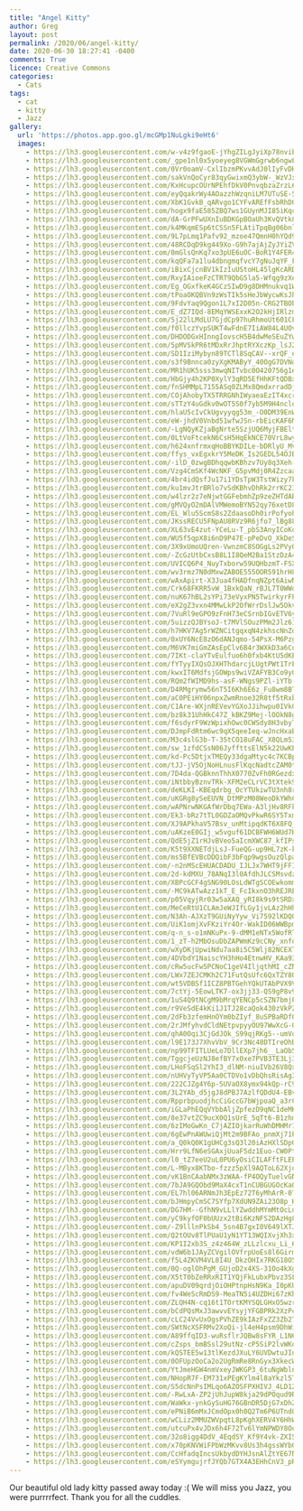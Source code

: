```yaml
---
title: "Angel Kitty"
author: Greg
layout: post
permalink: /2020/06/angel-kitty/
date: 2020-06-30 18:27:41 -0400
comments: True
licence: Creative Commons
categories:
  - Cats
tags:
  - cat
  - kitty
  - Jazz
gallery:
  url: 'https://photos.app.goo.gl/mcGMp1NuLgki9eHt6'
  images:
    - https://lh3.googleusercontent.com/w-v4z9fgaoE-jYhgZILgJyiXp78nvib7Z-fJJUIfk_b45wdXgIsGtJRU2KQ3ReH13EG-dgjOTJ8ubnregUp71VGfKIzW9QAyns8Xe_Y2DXFA0u9DiGm7zFGrmtUgVlAWTFSJVAM636g=w1920-h1080
    - https://lh3.googleusercontent.com/_gpe1nl0x5yoeyeg8VGWmGgrwb6ngwL2svn2UWxyvIxAQERaUUfc9QXmn20Czj3mlAp-xOUx5vvIHNPdDldR0lgla2eZbjiYnLoeNlToRtH5td0orZimYkXRHwqmLt1qP3Ms44gDSlk=w1920-h1080
    - https://lh3.googleusercontent.com/0Vr0oamV-CxlIbzmPKvvAdJ0lIyFvDHBk7YTKtG0pmXD_ySBuA75Pg_GZY8H3zZYh0yaAAAYN_U3rOcUoJ3FHKmtjtgoZZWCd0NU63EGB6MSqnROm04o7EuWT0GJUV3hDy1xshmlNMo=w1920-h1080
    - https://lh3.googleusercontent.com/sakVnQoCyr83qyGwixmQ3ybW-_WzVJx97c473B5fOA1sZzMO7txZrIR-4Xi683O7pWp_pbbzm6q6yugvVKVObCA4RWw0oFeyEtIlLLBUY4DFbeerG1ldQfyyE0lQSVHGYv5xpMXXfWM=w1920-h1080
    - https://lh3.googleusercontent.com/KxHcupcOUrNPEhfDkV0PnvqbzaZrzL6_PR1ZvfY7v_bfQVwIOL2tBCwSsmCLpMSHi6cWgBl7azIQZ8oO889aJAZqJT-EKuoQZrFivV_ialwtcvzxals4zRyHb6_OVkWr7i-V_TtSghM=w1920-h1080
    - https://lh3.googleusercontent.com/eyQqakrWy4AOazzhWzqniLM7UTuSE-5paqYKhLXSONkriNjKtIhud6IgRgPQ-PiQdlMW79MWFQdSI35q7GNfNBTuFN3PM2cIvB3TLBx0UQMxTN6sOq5oLBguY5jbtpXEuMoOqUb3ZJo=w1920-h1080
    - https://lh3.googleusercontent.com/XbK1GvkB_qARvgo1CYFvAREfFsbRhD0ptX-ScfxcB-L2cJlhDy6pYgIDFbW_U5t8JAvcmuy0FZj0LpWygMzerz1D4_wazDjrGwkyV6OUk93wnoETM79B599aLwdXJ2Z90LWa67N7W-A=w1920-h1080
    - https://lh3.googleusercontent.com/hogx9faE585ZBQ7ws1GUynMJI85iKqcC1SXoKmQ7CvyJGSgeDawDgXLXQmegnf2lZAMY9tZ0b4rH9Vto-SgPIgdn0xKmC-bCVNMeKtBr1qSSZPK8Hn6F7WHEWFSGB3FdWxhryRDNvPw=w1920-h1080
    - https://lh3.googleusercontent.com/dA-GrPFwUXnIuBDKGpBOaUh3KvQVtk8PrysLIDmEcvwC0BZ0e2CHHzo8QVYz6B4_4n6DGKr93JiTUlKo2y4SHds2KadugmRRClr5TurzRf1eBUYd1U6EDydvOWCd_evQ2tUCIIpilgY=w1920-h1080
    - https://lh3.googleusercontent.com/k4MKqmESp6tCSSn5FLAtiTpqBg06bnlz-xPul6078-vRfh-oC3OsKoL6gx--S4U95cdcFXOMCvCKzmlEaxyM67Gi9HxEAWO6e4XetMHFijHrGq4RhvdN6RCLnn1Uiyly9vWn2_mgjxw=w1920-h1080
    - https://lh3.googleusercontent.com/9L7pLmq1Pafv92_mzoe47QmnH0hYQd9mSsSi1KgRZ4eOTRLm02mu7CTinEZb7a_JYXmdBwQ9gsdTS3tda_hrISejPM344eDCN9SW_j-PL-7c18yaZp0YhDXJAUz4Es7-e5bJn-z1crA=w1920-h1080
    - https://lh3.googleusercontent.com/48RCDqD9kg449Xo-G9h7ajAjZyJYiZVlpa7vEPZZLw2bvUaOED99Fh4o7Ze9lXop0dWzCj-bWajGSQcNrSsFIQShJ1v7EOKsjXizeektlhFv8F2qQI5oiadVLVX1kLrgexFNKHD-8Cg=w1920-h1080
    - https://lh3.googleusercontent.com/0mGlsQnKq7xo3pUE6uOC-BoR1Y4FER4CNWdb9BRZlh3rGo5WqWgn6Vr5txp-VhjFCPBsygXl23k2hBSnvO1MkFqqIYb1hVoQTU4tA78CM8n48yBgM0GwXHpOCL9H8MwDqBN4e8G_mTk=w1920-h1080
    - https://lh3.googleusercontent.com/kqQFa7a1lu4dbngmqfvcY7gNuJqYF_FcTwH97uU2p6ofKFB75RTdm59rA_Uvt-qGO1g8xY-KT3xj4DP68hG_l58_ZcuvvA6Gdf2-ekz0h4cM-MHTeWUieNtqXsB_QCRlt-YhxiFRlYM=w1920-h1080
    - https://lh3.googleusercontent.com/iBixCjcnBV1kIzIuUStoHL45lgKcARDBokp4owPoDsqcD75rFaeSR2zfSvxoMtjQ1G4cw17ynabGuZFiamULrzL8vulA9HQMC51cKcj-536B2PXu0eAakDzBev7HAUTy8qcUfQr9lSI=w1920-h1080
    - https://lh3.googleusercontent.com/RxyIAioeFzCTRT9QbG5la5-Wfqg9zXeNoCHzbIHYm6g8c2cs5IVgohc6MwyxSQLUNdt5DVCfjpI2ByApeLO5aNN_GbgOqUZwJzqpD9Mthum6Hw_lJrE8azGlV_51vmv6Hk2Sb1KboJg=w1920-h1080
    - https://lh3.googleusercontent.com/Eg_OGxfkeK4GCzSIwD9g8DHMnukvq1WA8hrBvP7D8b8Kb3TVPExVlMk82LN-5n6EPfnPpDYEQVINcJKgHHTqlMRciLGx_VZ3m2V1FPmu_Yk6fc05sDQmo-1kqbbX2-VOIo6TkirhZwE=w1920-h1080
    - https://lh3.googleusercontent.com/tPoaOKQBVn9zWsTIk5sHeJbWycwKsJhI8iJgV4DDIxJ5W5Fk7p2g4DO26r5Uw36IZ9HStTnOH4lwYoVPCOGzXIUyvNq0ZrCduXfVVhp4aXmRl6_c-Qa29yfFqE8Q93tPPQTIjCpAOdo=w1920-h1080
    - https://lh3.googleusercontent.com/9FdvYaq9Qgon1L7xI2D05n-CRG2TBObLJaYoQuUd2Nv-Ir_f1kCNrB3QQwge3H6bI0xgqdJLfh0Md7Knx9jklptCbaWKSJw-oc2eK2sQNYPnM-lNGzvI9x6VjyZ9a9DGmSnyWSDm_cE=w1920-h1080
    - https://lh3.googleusercontent.com/E_dZ7IQd-8EMqYWSExxK2O2kHjIRlzmvbDHa_TT9ftZlqcKVcSvRtCAcraatm93U1qFYXp0nmdOZrFZqFsuT4zn3dpOQ6YBAwZ2eEfn7Fqlyw2rK2OHtGr16SYkTtoIsyXRNrKTtAnU=w1920-h1080
    - https://lh3.googleusercontent.com/5j22lLMdLU7GjdCp97huRhmoUt601CFAjFoZSm_NlMo96i6-gmxMImf82JIsbMJJ9JcSWNoqe7SI7_EaamvDOGeKzW3ALgH4F1jF0a7HGQiSWZ1g2nCohAv1RQfrE0wgMK_0SuT8NvI=w1920-h1080
    - https://lh3.googleusercontent.com/f0llczYvpSUKT4wFdnE7IiAW84L4UOvl3ffBaIgPRwAMSASePngK5ED1stZYAsLm90SDyGfokDxAd1NZFp8ivi0H03qXN5PP9FBNQgJEwcJH_-p8wMxBWXF461Bo8IG0jZjZp8j7M3U=w1920-h1080
    - https://lh3.googleusercontent.com/DHDODGxHInngIovscH5B4dwMeSEuZYwqjEjLQUBPTzxkFpSNjESJq8U21xXAHSNXyItTAPUDOCewgzYbGo3bWGlO2N5ElBnYi-VqKvTeVBwLxdUAYrQdWgwy61laoQqlbLbCJaUEqkY=w1920-h1080
    - https://lh3.googleusercontent.com/5pMVSkPR6tMDxRrJhptRYXczKp_lsJ2U-UTKqk5wQFGc8ZjWRMCWA5JLIini-st1uDdfLRlx6TGel1d1DIUC6XwgO3V71sAPblRTBSWghwdBXF92dgbdEfQYIFV8GKb8GTuxC4AzTA0=w1920-h1080
    - https://lh3.googleusercontent.com/SD1IziMybyn89TCTl8SqCAV--xrQF_eZPQwTXO_sZDfdeCPWZ-ebD9kVHgeei8FGPuP42qN-L5bBtEshKfxLqxvocolbTElZdOid0kE9w1-Wy-xvjBu0yMm-Hktsg4xbn-d9di0H4GA=w1920-h1080
    - https://lh3.googleusercontent.com/s3f9Bnnca0zyXgKMAByY_40OgG7DVNdbqutRwGuJFqe4AaVyX3x8bL_6dk4YqafR4JULLCMK8dhE6wT2gIdSblrVUnxrEai5AymaupVb8a33sKxZZsG1CRfWgVrJvrOCALHs_C9Iupk=w1920-h1080
    - https://lh3.googleusercontent.com/MR1hUK5sss3mwqNITvbc0O420756g1eItKD0rZlAq4Z9Y8ee2dYOQB8IkYrcIm42GB_XDr3oOYlURAh_du_tZlypKkM_Mg_5kOs8t97_0rXn4w7pmVFDk9XCGubnTyLioWuYr_GiYHg=w1920-h1080
    - https://lh3.googleusercontent.com/HbGjy4h2KP0XylY3qRD5EfHhKFtQDBxPYnRc-muZC3yEeXXb-BncBhttq_GRYHb-Ij92OT7iuYSKQnuHMTwQSbu6Et_vpwNdA5niYjVFOJNQwqnVS_-jb_VWZIZ0JOaV3MkFP52O2nM=w1920-h1080
    - https://lh3.googleusercontent.com/fnSHMMpL7155ASq0ZLMx8QmdxrradDjrEPfksLBYA5XsbMTi2PfGWjtxyY7KwKD1smxeZqed3fRpeOGsCi8soThDc-imGk5X56SZqHbp91Iui-s94UQg951Z3VRNrmaMG_EVhu7iwvw=w1920-h1080
    - https://lh3.googleusercontent.com/COjAhobyTX5TRRGNhIWyaeaEzIT4xcre9ac1xeN08jzRqWYmj_G6PWk26qBWuWetf1LgVih3jojzcI_UlZd7aHlSchJ4LpNKduhwIQT51JGuKzXa6oI-c3GTaSkw9WEa2bha8_nqO2Y=w1920-h1080
    - https://lh3.googleusercontent.com/sTTzY4uGdkv0wOT5S0f7yb5M9H4nclqWONw2BM25WYM9ZnmxEx-wy-1zsisY6q_yYXcay3pSZc-LOTcCGx6g6JwJ9Gx5QMUsoajJKy0xOQYECmfHBUBhEj01KzREZmEF12qbyrDYFIM=w1920-h1080
    - https://lh3.googleusercontent.com/hlaU5cIvCkUgvyyqg53m_-O0DM39EnWJz58gSJ229HGi4445q61s3707Pfei4iG-TK4piREGplRTJJ9FiDEojHqHTYAez81sxPv9Gn8PAi3mN_Mn165IuTEWUiQIb4hpmMnuPFE_Rwo=w1920-h1080
    - https://lh3.googleusercontent.com/eW-jhdV0Vnbd51wfwJSn-rbEicKAF6MqGC1vl-iWqLTzKvSMcfSVM9ERZC72M8fFHPfHgoNhPyWjceibsUCRrwwILKZZ2sTEozEzz8HG6zD0BDvd79POa62d2DsqvZyJnBEqgzEOZIs=w1920-h1080
    - https://lh3.googleusercontent.com/-LgNQyKZjaBgNrte5SzjUQ6MyjFBEltGBxRpJgHjo6uIBvVyOp6KShysk2O9f-d3GRMOr_fauUoVmW8yKfP4xXg45Vc0D-cDZVRTmy68wjd2t4s0X-c50bsUm-VYyyY71tJ58NkMqdc=w1920-h1080
    - https://lh3.googleusercontent.com/0LtVoFtcekN6CsH5HqEkNCE70VrL8wyh38pMkJDMGZErflIc9VQlTVVtiPRTO7ZOjDcRtbjaUUY18Hrc8YiJKsuYBJsFyjuJ9HzNd7O6Jsh1wrlwbzYSjvjo6jlv3ER4nXM8y4MwNZE=w1920-h1080
    - https://lh3.googleusercontent.com/h624xnfrmxqHoBBYKDILe-bDRlyU_MvL_zA4X_9pt9JDnp8K8MaDzjvjembF5WwORrZ_yGSFRZE4AURXc_zm6KfqNQUwsuUloTjbkijd5FzhRnchNPJF5e5lcQw9dx8fWkiYnb8RqDw=w1920-h1080
    - https://lh3.googleusercontent.com/ffys_vxEgxkrY5MeDK_Is2GEDL54OJBLTEEDbZQJjgi7seduoTaSTbFfQ9mLGfOG2QCAXJCURVR_iHDiitiLVcoJ-MW-p9MyExD9nfRG1NIEUqM3Zy7tLxLCY-N0Plqttx9QmDcld9I=w1920-h1080
    - https://lh3.googleusercontent.com/-ilD_0zwgBDhqqwbKBhzv7Uy8q3Xeh-CWuTrvwTLhDy7tHndPr25kIXoZtnAqk4McqqKcKwPrIKHLKUWF9IH8QBJv3TPoDEUhoXaIJMVYRfeD3bIwRIZ04tuULKAxyJr16fA82WLIIY=w1920-h1080
    - https://lh3.googleusercontent.com/Vzg4CmSKf4WcNKF_G5pvMdj0R4Zzcaap0TDhai7-Fh0krqBaS9LlyNaBbq0cYUR1SKTDyHT5RBoeVIVrWwMY-e65SnHcUu3DgkauV0rjJ-hgG9Qa0Q-Om1-MqIPic8SoiVm2N8o0G5s=w1920-h1080
    - https://lh3.googleusercontent.com/4br4idQsfJu17i1YDsTpW3TstWizy7kkXqfJaTBYqBivZ7w90J3IRFajxrlpLOlxGt9vgEA0dOF1JUAeuMFuR_TpenJ2Yt8XTcF_1bNeQ2F_Px3HHZxgJSxFE_RVEwKN4CLImMEKg2E=w1920-h1080
    - https://lh3.googleusercontent.com/ku1mvJtrBRlo7vSdKBhvDhRk2rrKC2IdnlFWCvDZJZ_mL3Ib0Q5qcmLjxpFQFym-cjuQEbFR5TO9dHOUlOuNNY1-PUW8B-32a_YXh8vIoMCsh_BHoZD7d6sJ3006xjqrDV65bRq4q_U=w1920-h1080
    - https://lh3.googleusercontent.com/w4lzr2z7eNjwtGGFebmhZp9zeZHTdABZ29ipv44sBRi1G6ZcpRTO-MEyplFjaVWQVzRd_CKFJPjHKTruXHUfr7GSEGXGsTmEUZabMKiF4nr0JIpqtY0Xp7BRPudj6UBkUZWSPCQlKlY=w1920-h1080
    - https://lh3.googleusercontent.com/gMVQyO2mDAlVMWemoBYN52qy76xetD8pE2ei5QjnTkcvE0c_8vipHEA0XiO5jFmFeyOV6eluQwhvSPDR2yZ6WpaC8UWsTx-SGWEnBpD3pUTkRZ_V_5dS5aIkCtnss2Yufuk6KAeFvr8=w1920-h1080
    - https://lh3.googleusercontent.com/EL_Wlu5ScmS8s2ZdaasoDh0irPofyohwV60jzN70Mh7E7qnvjBdZsffdyctXecpWV_KXpw-iUwPwAvuKleSZzr2DybAJV9BN0Cdk93pwM028A4H8a5lL9F8Shrav6xbQHJobXNNgYrM=w1920-h1080
    - https://lh3.googleusercontent.com/JKssRECU5FNpAU8RVz9R6jfo7_lBg88eOn1d5vhTiD9djAH-84jpd0xH0p3jXMPgeC5iEiM47V-VSElE6RnHp0cYALi3XiHojw6wjm3O_FyiJSo9NwaE6ua7A-8jJvrF7FgWlPUw4AU=w1920-h1080
    - https://lh3.googleusercontent.com/XL63vE4zut-YCeLu-T_pbS3AnyICoKokoYa9PUaxQu2p3J-VPItnpurmtWphfhTJG4nanGuycABWDky_tCmazzGdgR-jqPYK0OypHgErqWs4xmBgbBGkbFGgl5ZdpkyeBoiil2JXc5k=w1920-h1080
    - https://lh3.googleusercontent.com/WU5f5qpX8i6nD9P47E-pPeDvO_XkDeSMM2xgkG2NOqu7QgQvczA0i_Mk3EkUsg34GwKsbBIAZrn_psVXFhS_CX18ePjVkTJJ5NZB9pdgjKHi5tHwT9cRs7nylpb07zQQcXEjgUe4Pjk=w1920-h1080
    - https://lh3.googleusercontent.com/3X9xUmoUQren-VwnzmC8SOGgLs2PVy0t-WOdECdyQGg9xDbV-MaxROMGzJiBO2vbVJgCDby6CCMRjog-JZGblaNtJQjPUZysNbRnCuYeBwo6P9FCH7t4Usg2bEnueyzsQnBU_JdIWkA=w1920-h1080
    - https://lh3.googleusercontent.com/-ZcGzUtbCxsB8L1I8QeM2Ba1StzDzA4d4CZ1ZiyMI7bC9cRaZ6LzoT3sWhg95dd1GJ9XbFfLSNlEgGtJiBs4_gpu3hYiJm5kIqdur9yqlAM_Gz0jdMVEHzhqm0H40uuqPloJrQU73s4=w1920-h1080
    - https://lh3.googleusercontent.com/UVICQ6P4_NuyTxborw59UQHbzmT-FSXKZIpb3Sqhvq0eDr3_kszvq_Pj52tvo3fcezBelkjaxW9GV43yHMYIqUa6zQP3Ut76k3ezzxcdEYyc_HZJi8KHRLO45AOlcAWFVapnxJTTNCE=w1920-h1080
    - https://lh3.googleusercontent.com/wv3rmz7N0dMxwZABOE555OOR591hrH8NpEGyxzWpbrDBaOiM4e98TTjtx5VRHHgUk13phBYppA_cT3fx6k5np4qY50rR9kPU7aUJ82vuFMMP1xWF_Ha0uUHBAA1iVtopszCFCH2OMD8=w1920-h1080
    - https://lh3.googleusercontent.com/wAxApirt-X3Jua4fHADfnqNZpt6AiwNdR51kAh8LT-GrH4hzbgXBGo85VsPN2BWd8f13GWwIElSGDZoQHyl-5MfIlSFipxtLrPooUyfrU4k8LrYwhLroNFxLnjCaXS9rSHLwYpiCIMI=w1920-h1080
    - https://lh3.googleusercontent.com/Crk68FKRR5vW_1BxkQaN_rBJL7T0WWqzHU9HY9FJWzw7gFq-x1Q7Ww4tHdqlypecXElyK17zUdyXatDZOc12G25B3UpWaLl9vjO62RbKF7W3fnZEGl1k1T1or29YB5FyNGG8IQptFkg=w1920-h1080
    - https://lh3.googleusercontent.com/nuK67hBL2sYPi73eVyxPN5TwirkyrFPMvv4NPUx40_jwYhGsCV48we1KoLf7ehYZWZwlFPUc37QfWFIRgf7J67ynihZFyMwqjnlhGEJdl91z5qsoVWGqawWjL681e8glogYTVa8AzCs=w1920-h1080
    - https://lh3.googleusercontent.com/eX2gZ3vxn4MMwLkP2OfWrrDslJw5OkvMH_7796sb2d--YG0FjUh20oiyvqFP2wu1D5nCeBlkA3tMtVwGRuBg5zhPqaZsnFA1hF5C8GVdiG_u9tfBCSb-K6xOo8Ia1cQ8m-k6_4Rlaxk=w1920-h1080
    - https://lh3.googleusercontent.com/7VuRl9eGPO9zFnH73eCSrnbIGvETV6y60ZT5p66z1EMJykvcVUKVCWYkcz4FU-26CYYC5g3KpAFSeo6B2Oy2d03ueTlxcJAn036bEHBgtIRtrOU3OX-4LTHAm7SsNr4EsFcroJJyDkU=w1920-h1080
    - https://lh3.googleusercontent.com/5uizzQJBYsoJ-t7MVlSOuzPMm2Jlz611XAGWkC3zGQVcqYxUPxz8TjZWfSiyLzeiDiseDGhH88cOmtdxt2S2lGGW8_EyiaakX0ME85k2vY1xp--r-h00NgYE2HuMNnU-vdmqcPkLx14=w1920-h1080
    - https://lh3.googleusercontent.com/h7HKV7Ag5rWZNCitgqxqN4zkhscNnZdBNkLzGeaHK2OG2F-S6ulMtCyXG1U5-ITdR5V_ZjrhCdsZUxTFyjfygAbZu4HEQgLWhCNtUKJgbT76VuLgc2Rbf7-yMF8vX3fz7eYzP7VAPlU=w1920-h1080
    - https://lh3.googleusercontent.com/0xUY6NcE8zO6dANJqmo-54PsX-M6Pzgh02jiPgfE4nkT7Tta1nFbz8ornC_bds5i1P1BpPmSnGXH7BTqKYzMnbwN3JlnJpf4eaQb_OjRZlzAWcQKx7h05OIf2u38W2z8bXKZILWuNnI=w1920-h1080
    - https://lh3.googleusercontent.com/M6VK7miGmZAsEpClv6B4r3WXkD3a6Cqst8FvtuAcNFpL-_UTltm-oePbbLf1Qms-Dzez-Kc0MqslbgEc_IQqcKZYgBaxAq7ivl9xX0oDh8a9fumTvQsn1poWeAVvzRZkUCyy6goKC6Q=w1920-h1080
    - https://lh3.googleusercontent.com/7IKt-claYTvEulfuo6h0fxb4KtU5dKEGbyry3-NB07SBLlqKb2eQaTM6nlcp20mXOgJBL8FPGxZt7-2OX05Uptx09e0MbsHpvRLFicsHKDa36jwVPn7WJTsgeHQN3gN7ZwW4LquWrU0=w1920-h1080
    - https://lh3.googleusercontent.com/fYTyyIXQsOJXHThdarcjLUgtPWt1TrE6yJkl8X3ZC1zfeNVOHwP8ZHRyPy5Q88pYJQimnLiZ-mzaXfDQKGaPbp-B9VHzVE5TqfDuHZhSfpdjO-diCdiFNl-644pWuydxVPj8i66pmw8=w1920-h1080
    - https://lh3.googleusercontent.com/kwxIT6MdfsjGOWps9wiVZAFYB3Co9yGkRSfoTbMhu-m-pUz97JAlSg5ape_xD-q8-8nuftZBuaTKIDX_-jfPx_vJbJT_0uHMdo7hLabi4Yk8aR102LRiJAEsVa-0xa4l6Plbe3h820E=w1920-h1080
    - https://lh3.googleusercontent.com/RQm2fWIMD9hs-asF-WNgs9PZl-iYTb-0FVJ2W4NOeMlL2NCY9XZYK7ulkqdt8tBj_HwReAfUawesoCv0r4yRe9g0JQD7F1sKIHHWCnw-6FEnthPBUV8P4LDHpoiwi8aqjrWP8iNTK-4=w1920-h1080
    - https://lh3.googleusercontent.com/D4RMgrymw56nT5I6Kh6E6z_Fu8wm8BTcGJYOJ04m3w4kIN4JNzuCv6fXIYnfvHXyQROgOQIoKGwq1A__y1T5zViIBA95uwT_3C0zwHqPm-G1Ka1WmSI48C5WaCqjRkrmViPhf8DCTp0=w1920-h1080
    - https://lh3.googleusercontent.com/aC0PEiHY06npxZwmRnoe32R8tf5tRxbRVjrhzlKX3mbFYuKCkzHq-L3hsCbaGBCyRAwtyutXuN75NnyQb2_TGPcQQiLHIK68Srb8Lvn_07-DiY0somYSMn9fHhGlfUGimajtaPXnz3s=w1920-h1080
    - https://lh3.googleusercontent.com/C1Are-WXjnREVevYGXoJJihwpu0IVk0wknE3PFmrsOZFoq_ySx-S9WDtFRo5MtIJVKx0HErpdrRoQggj52lEMq6PocvtwBoLBrD-0pP-R6Urq2fo61Is7ZXhO7yz3tJjO1Ni8uvzerc=w1920-h1080
    - https://lh3.googleusercontent.com/bz8k31UhHkC47Z_kBKZ9Mej-lOOkN8gRuhiLsgL7vOSkVaHzjFi4UblFzRFIqodCezrFwtEJiTK6Fx6EBuOdMTErhP_Wbo_ISSXNcsWk6BP9JUXIBHBzwB1MAeCNd5YsShhgGFWWpB4=w1920-h1080
    - https://lh3.googleusercontent.com/f6sdyrF9WzWpixhOwc0CWSdy8H3vbyTn0SMvIQwtV2avFQB9ekJeSOT-h2WQqtyIb9s21wBRKbE_Ity2pWnirQmHvaHi7yaiXSFXxKvmlB1es8MFp1RI3dgGg3xcjT3WlZ5Z8OIVEJ4=w1920-h1080
    - https://lh3.googleusercontent.com/DJmpFdRtm6wc9qX5qeeIeq-wJncHxaBAP6hVAxIMViU3Xkq_9ud3VgcmIQJwmN1wqVSSNVVKVpFIEazvB66QDIf2Vfci2yM6CWroPRaQ5Ok3qrPy8Mmc-Xq0oqzrt4s0EE1Mj7thla4=w1920-h1080
    - https://lh3.googleusercontent.com/M3c4slG3b-T-35tCO18uFAC_X8QLm53XOsowgiCu_yaMJ8ayCneJZx-d_DgV53FtKPpEA7v0CPwYwnTtlFvBDhmCjbBS-xssW0o8qw2d0hpEYfASA_eP0WsdC329Cy-nW6Mz23_66Ro=w1920-h1080
    - https://lh3.googleusercontent.com/sw_1zfdCSsN06JyffttsElN5k22UwKE_q9CbjT-OKz4Crl68k9wJDZuc8FL3EX7ICxBLFK4UVlQhgwrYxaFjYTvjycfdzmjEBcqFMsVRpKirQn2GUssfH54yytY6Y8LheC8fzp_NVl8=w1920-h1080
    - https://lh3.googleusercontent.com/kd-Pc5DtjxTMEQy33dgaMtyc4c7KCBpwxPi8NgZQz58wjzPSBP4K_1k1cv3xdtFzM9w5pdbTD9-nYpIjJNDMUatBXM5jyMs_cVmpAJtTGABDpM_HK68-oOAlUhGqwEoUvqokU0BI4Mw=w1920-h1080
    - https://lh3.googleusercontent.com/tJJ-jV5OjNoHLnusFlKqcNadtcZAM0tJZFrwZGBs5Ycrv4dGQj_-JkRTcpbVeS5W5OXhsp1mat34zOJjFh2bwlENbTy_vZZqaAgYZnrQHEAcmPnmahjIxLkXfDFpNkjKUEJeZ28-xkE=w1920-h1080
    - https://lh3.googleusercontent.com/7D4da-QGBknnThhX0770ZvFh0RGezdxAyifLz_e21P6yYoF_c-WUmcHnZxYuCl-ouOtqjxByEyIIa0v7nDotec_jepEk7gV8-_vYVzDBIDOCU5ppGKgWcn8QW2BJ4Eq3I3hWAcGPK1A=w1920-h1080
    - https://lh3.googleusercontent.com/iNtbbyBznvTRk-XFM2eCLrVC3tXtek9pClKQWt0HXxIsjt3nJ_lg5po-rCUemJyoL3GBxOq3qSdGyLPhQGViIVg-DEnmfXBAmo1sGNSZUateEOYSzNKvmdjyL31gzwcPm1HKsOlgWOE=w1920-h1080
    - https://lh3.googleusercontent.com/deKLKI-KBEqdrbg_OcYTUkiwTU3nh8ry1OWsPHZm_iBT8Buem9p8pW6Eyoke8_sFoKR6Z45MY4g7xHctZhz3ev8zApE7Jwm-ZLD1kHvTFe9VI7Fw7fOwDc_NlBR72agwZLf8CnQa3No=w1920-h1080
    - https://lh3.googleusercontent.com/uKGRg8ySeEUVN_DtMPzM08WeoDkYWhC3HslEngFv22ji49kPM0vILxjOCRynHEmcllL4QaRn3ECpNftas0vWYUsFWp5jzOoOrzCZsrqDW2KQ_vami9tXi00PRjs1gCTrRbobSW9iN24=w1920-h1080
    - https://lh3.googleusercontent.com/wAPNrwNKGAfWrDbq7EWa-A3ljHv8RFkF4BHV4glUwf_OP-1-pFpRtWhip4cBZa3ffSvMv4k2GxY_1SScrP6a_UcANYZ72znBI8exsWrq3Qrksy_TG3zEvFRg6kJmer8Unsey8erXM20=w1920-h1080
    - https://lh3.googleusercontent.com/Ek3-bRz7tTL0GDZaOMQvPkwR6SY5TxmTNkBT6yPXEpH2V6DUqz3vj8u8TLtEIz_e2SGl6WxdZxQGO3Qy1opWwvSte6O4M1415n9v9Nw5Swi-V8tyykOzcOvvB9F3ixlFgkDKwEB7rKc=w1920-h1080
    - https://lh3.googleusercontent.com/XJ9APkhaV57Bsv_unMtipqdKT6X8FQ_H-crv1bbj2iQj0F4AZQdcwbKNGQs4YPtnRLL8qoYT5ae6qt_wm7WYFdmyqUgINN4CVTGWDcY4qSgQ_smej-AlXxwJdw0l7vLPiqVjjI8_zXo=w1920-h1080
    - https://lh3.googleusercontent.com/uAKzeE0GIj_w5vguf61DCBFWH6WUd7KoX9eABHET-gQvanoZak_tCQLOyxi2c1T-S8HmdeJx3zzQ0FA8_a-wm5Ip5CyFL1EPiz47oo9DHDJ9DfGVguXwIShkfAKpZg5a17nPkk-CB3Y=w1920-h1080
    - https://lh3.googleusercontent.com/QdE5jZ1rHJvBVeo5aIcmXWC87_kfIPs71EoKq6DVimLhzVJZrXfM3IfnNngRbm8NdmLevWmQQc9O9tZSvChjyf3uxdLFF7TclDhAMzYeU7JJ7LwNvSNhu1IrvvGT2CPgckW3C87aPQw=w1920-h1080
    - https://lh3.googleusercontent.com/K5t9XXNETdjLsJ-FueQG-up9HL7zK-ky5CVuYFByWucV8-6s8ExEFhY09QK1wDx5Dng97XkXXokztyV5RMCT8bKWICnjjm75tcg1lTu18Y0X9YXoi_QMYEKXd0hjRT67byg6jbmN9VA=w1920-h1080
    - https://lh3.googleusercontent.com/ms5BfEVBcDDQibF3bFqp9wgsOuzQlpalU_yKeMgM_p2Lmf2yglJZM9dnKASBTdl-a6hIIzfIpBFK6jWi1_ElXaB_x_tjHX-NA19_kzh9KSyiwHtM1ywqW2EsvJK_0Ql_Qi-8BvCDmo0=w1920-h1080
    - https://lh3.googleusercontent.com/-n2nMScEHUACDADU_IJLJx7WHT9jFF1HlakG_EYBIQ_g8MtRbHqR_HgCi4LiTA2RCrp1WSys-DESqdDIeYZfudVnEeGcs8rNBt2VArrK6kCGj18vG3QxB28f-OMrlV1bxcsTccCsP28=w1920-h1080
    - https://lh3.googleusercontent.com/2d-kdMXU_78ANqI3l0AfdhJLCSMsvdzJ513GMK7FRXhiqd2fYQV2Hi_BXlVf3LF9gUGvVmBELp-zOWXVL_m-6hMDODDIPjrGrg1cRq6108zSz_Fr4tJ5u3JMBWJxhEF4OUcqE74V9no=w1920-h1080
    - https://lh3.googleusercontent.com/XBPcGCF4gSNG90LOsLdWTgSCOEwkommds2L-EZP2SPZrnO8ZIlleAtL85ZA7St06lEEWoKW1EdzDFNMmOAKtU1Smqlw2CO6zeT632GGUXUvHerTFAZGYYUVCRj5JiDPHIqV2XzVVjx4=w1920-h1080
    - https://lh3.googleusercontent.com/-MC9kATwAzz1kT_E_FcIkxnO3hREJREkyHry2ZWVA4XgrEzMjXc9cwG4zpHel7LFZ2aAxyzVlXSaub4sl27pPeEZihFqMNs5eCxHkK_Kuc5_mVA3XReDPD77Bepgx_EwKipqELnNoqI=w1920-h1080
    - https://lh3.googleusercontent.com/p05VqyjRr03w5aXAQ_yRI8k9s9tSRDxeUqwpiAqf7W65MsVASes7_V-tWBJaYRgRY80x5r6Hxk36qVKZn6dbJFgYFhD6a6kmAi7F4Bs3lV1oQn6N_E70miGCMF9BsO943yPPpGvCeYU=w1920-h1080
    - https://lh3.googleusercontent.com/MeCeRtU1CLAmJeWJIfLGy1jvLAz2hHhNTTnxiQnGa2Qkao0iNpfoZvTH7g5K-EXLK3luiii1UC4cZCO-ZKo_3SMMwcsSBpEqudbs53DIUke-5VRxnIL461HF-1BU9Pe7f3MhRTdWlKU=w1920-h1080
    - https://lh3.googleusercontent.com/N3Ah-AJXzT9GUiNyYyw_Vi7592lKDQOmvV9_bwP8KNsKKUENVnCTpK5pYKQ5ioK0Flg0q1BsCW7bFuZqF9tjk-0F4bu5vR4K-uaCy1oruyt7S_foeYEQabHbMJZXDCiHqWagd5YDGSY=w1920-h1080
    - https://lh3.googleusercontent.com/UiK1omjXvFKziYr4Or-WakID06WWBpmrZ3JeDZ7jaFqSLGFPdTAKnh2Gl_4nu6uRlVJEYBCigKi8RkFhdCBWe_8m-34tnrlVAkzVdSPROSumRuKGDeAXElTqlYi9-2UX91PUe5CjHMw=w1920-h1080
    - https://lh3.googleusercontent.com/q-n_s-o1mNKuPx-9-dMM1eNTx5WofRTgvLQhMu2l2Y7kk0CvqSZEXwKuRWQROImTIyWnlNGWsO69q_xH_IM3mEPR68aHgIDuUVJNlVRtKdYb0Uw2pAjLPxA3gGdicmo9-kM7x8ZJtZo=w1920-h1080
    - https://lh3.googleusercontent.com/1_zT-h2MbOsuDbZAPWmKz9cCNy_xnfdJERuGrtgCOA-YlIoyJiS1sV4sa_ui-0X_SAqvUR7SwpKl-hZdQMAv-ce0HFVWlNAOdCe6zuM6uBILQB3G-mSCdyzUBH5KZkidxtrrROg3kLk=w1920-h1080
    - https://lh3.googleusercontent.com/wXyDKjUpwiNdu7aa8i5C5Wlj82NCEXT16FDHPuw_8RvGmPj82i3-90yxyLrscchuLrrDHwFAdiJ3hm5zQE_ERDAT7SDTXPqSlFlQ9milT36X4upiNoiWXJYGy1iYdipKUMyzXRpPHZU=w1920-h1080
    - https://lh3.googleusercontent.com/4DVbdY1NaiscYH3hHo4EtnwHV_KAa93-UXipFRfODliaAYTab6PGUir6E0XdQ5xqskV0_dXhJ9-lLWTvhLisFu5UlgScuS4xn5hCS2j6C_VW7q0_ML4JbAie17S_Eb3j4LIP9-80bKo=w1920-h1080
    - https://lh3.googleusercontent.com/cRw5ucFw5PCNoC1geV4IljqthMI_cZNs5XwCAE3VQv-cFvtxz1pvr3cM7zaisErwN8WibioJK1R_Z_ZgrJ4OfdECo4QTphTNN6Ekw66enWgtzt7bNbMXCAl2hgH_DQSciNt8hCUuwGE=w1920-h1080
    - https://lh3.googleusercontent.com/LWx7ZEJCMKh2C71FutQsUfc6QxTZY8O0hZe7Ah3lpScQlbV9KJ2dO8PDNXo04_YEuDsKENkMkhIEUuogLAwa6znryn3umg8wrV8hXzAL7MxV93xVCZlc9kQawAW4v01NFQs3VGtWt0w=w1920-h1080
    - https://lh3.googleusercontent.com/wt5VDBSf1ICZ8PBTGehYQkUTAbPVX9Vli4h_6aiVtvO0ZTi72Z9K7An-vuRQN8hvYdv1TnEtffWcjCZM1zxIQmyWnyEvaKzg-l3pDJpd_Jyk3q7zrvAAAVlvRl2GSZAOjJ37GQrtrO4=w1920-h1080
    - https://lh3.googleusercontent.com/7ctYj-5EowLTK7-ox3jj33-QS9gP8v9qy9xzG2Sg1TwoFAVcKW0gkVQOIHKN_AtNJvOLmaAlRc0XyoufBfj67efrLriDmM7U2nDT_tzO2vFsSflCDvDFQTKaPAc-lELrgIZXCMM8JLc=w1920-h1080
    - https://lh3.googleusercontent.com/1uS4Q9tNCgM9bMrqYENCp5cSZN7bmjPpGNiAKS4coWLM3Jo3LAGHboOQsO5vSecDZ1MOIUXJ0lwmSjeM6Z6nYBF0r0Jodj6ZGjgu7DAZuvHewOscIwlkAqbxnkfj6PubfSaEIcLWarQ=w1920-h1080
    - https://lh3.googleusercontent.com/r9VeSdE4kKi1J1TJ28caQok430zVkPZI_KrflUmbJCNKR3zmtzSaVK748NXg6gyBNR7Gc_ntRMfUh5_wMMwfYep1MxWJPYhhF1cU7Gl8c0tAvXgpULhxLgH31dFZ7aAWiyCMCJYWIJk=w1920-h1080
    - https://lh3.googleusercontent.com/2dFb3zfemHnOYm0bZIyf_8uSPBaRDfOO9Gyn_YrEwVYzNLm1TaVKON6gVLwhCUaMhoSRgWEdyIl5x4Gl1LB2IUzPaCmFglDZo-VuXMWL9xYz5eVvglDUiRe6r9RKAWgQnTV0hbArTzY=w1920-h1080
    - https://lh3.googleusercontent.com/2rJMfyhvdCldNEtpvpyyOU97WwXcG-0McontHyf03c0Nusw9IpCe3Jg-hDa_9kCulmGWC23aClNPIfjs6gCiI35oUR6xazJujmcQLmlM4Xbo8-QeLrN6Biva6EtekGSN29EfxKIhJd8=w1920-h1080
    - https://lh3.googleusercontent.com/qhA0Oqi3CjGdJOk_S99qjRKg5--umVocpdlCYgZRv39CrCGhFyvDXUiWn_x6nsz3VQmEYDgOKgCzzdPCALr93auMYkZ-rKLLqAvA2LeEZlIGuaQKHPUq__ARNuWv2srBpcY5GPSytyc=w1920-h1080
    - https://lh3.googleusercontent.com/l9E173J7XhvVbV_9Cr3Nc48DTIreOhDNSC6pBGEsTFT-lV083hFGwQ4gUtErYMPCkKxRIvajPHYDOSrS2_qD2hbKbxMlop6rGUHWgSYF09OBHpYIUW8HWkQoceJhDo4rkgZlukLOTlU=w1920-h1080
    - https://lh3.googleusercontent.com/np99TFITLUeLo7DllEXp7jh6__LaOb5kXHg8de451D4IekOuAjJBfmD0uq90HIb5d3m31hjcAZ90FaB64l8Af9zT4JqVgJuzyKw-4cAA6On8PiRjLMiylAV357PLU_PhhBxa3kaIo84=w1920-h1080
    - https://lh3.googleusercontent.com/TggcjeUzNJ8efBY7x0xe7PVB3TE3Lj3yCnizk9AVxZjqN5NR32tWECFzX_1SgvGxB9E8RQ8aRL4BzjZtDjGeOVsN388fbGUkt4xybZK5Qisc6O50XokokLG3msgdzBl24qHPe96U1b4=w1920-h1080
    - https://lh3.googleusercontent.com/LHoFSqSl2YhI3_dlNM-niuIVb26V8QxCy98lplHPiQF4gQA30XgoyrOq-4_DmYxXNC30jLfNlaj6IRDxNz-cMsIxF10sJoYzFVq5HIPAmee5sUoaxMSs_J8dttDCZU6Glw3VYahq9wI=w1920-h1080
    - https://lh3.googleusercontent.com/nUHVyTyVP5Aa0CTDVo1vDbQhsRisAg3X-BzvsYuvukqXKkU1YDCPMfXPz2tJrq7v8w-2gTk7azjp0fmXf2pBMs2qx0YscRI661qSsdJrB6f-9rYuavq__1tmG21fojFFAOi_mHdCxH0=w1920-h1080
    - https://lh3.googleusercontent.com/222CJZg4Y6p-5UVaOX8ymx94kQp-rC9I_f4Fj1whG6FQ-BxU-FHw1lurj3i4zHvu_tMyir93MwogFt-RajzSeVrgce6TGVBwClF8FUErRaCBtxtK9CJC8yRLmsNYiN0ZqBbAld4el7o=w1920-h1080
    - https://lh3.googleusercontent.com/3L2YAb_d5jgJ8dPBJ7AzlfQDdU4-EBvpaZgry1If_tV1cnV8gChJkvY2OOBxuxMsHxXNa67ZqSNHyECRTChSOVzg-YeyOnzQWj85ZAlGi1_Q7_gH1DdPHaBObT7E61P5vG-XXS3PpzA=w1920-h1080
    - https://lh3.googleusercontent.com/RpprbpuodjhcCiGccG7bWjpoaQ_a3rCWKwPV0n5JkuRchE6L5Hn-D7gRzrM6TbeJHc9TOteqkU06Z2LBVjfJnHEJJ94i8D2B5kpgZzWO2WG2rQh62socNjxw4SkBpsyYxpQDs_T_SiQ=w1920-h1080
    - https://lh3.googleusercontent.com/iGLaPhEQqVYbbAljZpfezD9qNC1deMH8EOR9GbXyT3OE4Ta4GGkGVHXz9aDaWuZhTpl75T6OSX8FggeAU4tIdZlIBKW3v-nZ6mNz3eKI-Lm0Ce1VgI0pmw4FT0S6dGfUH0WHH_P2pYo=w1920-h1080
    - https://lh3.googleusercontent.com/8e37vtZC9ucX0Q1sUrE_5qTt6-B1zhmaMM17hEKmTJKpCnjjQA0EZL4SQiuDDnZ6QjlGv2b6Peb4Hhkmo2hIlnNDk-jSj2H8-BVXod1NyghA5J1zwYMPGtYrnk4atCTKz5Qow8DzqHo=w1920-h1080
    - https://lh3.googleusercontent.com/6zIMoGwKn_C7jAZIOjkarRuWhDMHMr1RAElie-uxTh4kS4G7xJ3t-RhPglgyG1gqa56H4XiuR9ujzdiPxXiAaNhnWUmBIvkOi9EUes9HuaAl_k4TnAse7g6Vz_HY5u6LLLpuFxM4BHw=w1920-h1080
    - https://lh3.googleusercontent.com/6gEwPnAWUwiQjMt2m9BFAo_pnmXj71PAmFWluiwGOwdbQtdcT2XzvZ9CQpvpU_MB3OBbCkolaqpcllfn3UM0t4phOZwzJdCI_dRyP_d1a9GS8rSMlNTDtISOE4u8ESsSq6Ufi6czk4Q=w1920-h1080
    - https://lh3.googleusercontent.com/a_Q0kQ0K1gUHCg3sQ3l20iAzHXlSDpGtOqYQf-hMvEjmFD_IexZLq4xpjMUwDVMWP6uXciNReRV15r3X8AzZBD6kbLkfHYB-mcLGW8yDk8fXI5tzDYxXnfKpIV_YwpASBhmxlrtHZwI=w1920-h1080
    - https://lh3.googleusercontent.com/Hrr9LfN6eSGAxjUuaF5dz1Euo-CW0Pt0rT57cX8IWsvct-gKfSTz_l-W9JMJnVIO3RYKFC3sUVXfEf4tDonsSkMRkbBJptJsMWWQwjgiXHVBu1LDxBVgKIQY2JpsCX1FI1yz4JAKFec=w1920-h1080
    - https://lh3.googleusercontent.com/l0_tZ7eeU2uL0PU6yOsiCILAFftFLEP55eCYSZEh3_e6V2F81HYefYD4b7mSVPvt45GEWj2glkxgOfZQaUfFu3bjwRVx4zCCCDGH4Hdl9vJ1nvh3M62z9rkBf25PDtt6cd5rUN6hjsI=w1920-h1080
    - https://lh3.googleusercontent.com/L-MByx8KTbo-fzzz5pXl9AQToL62Xju0iPVUloev-5tmoKkX-kncrYlY3Vq3ab8ZIm9QkR0Tmiw6FOGGb1cTcKAqDLFEiDWFqmUIKOGHKuf9Cq2XRjmuNiITGuEYkMKzWTBpBXbwAP8=w1920-h1080
    - https://lh3.googleusercontent.com/vK1BnCAabNMx3zWAA-fP4OQyTuelvGNHafbHRUUiVjbydjFGvOGhar01jluDZR45Cog19fI6c8lHjiDY4l37AaPWMWu4S6JdTE76HZoIl_uQ3JgIejFtNTsc5MwKaATDp6WpL8nc1jc=w1920-h1080
    - https://lh3.googleusercontent.com/7bJA9GQObd9MaX4cxT1nCUBGUGOcKaOSSwk0Z6a3ORtR7GCGpanRSpHArqb1D4_kmzpbCaqZGgeSpBE0mhPlft7p7wN1KD-1ajFWormQLYhcE08VpIu-lUo1j9qUReS0we4qWmn6k1M=w1920-h1080
    - https://lh3.googleusercontent.com/EL7hl06ARNmJh3EpEz72T6yMhArR-0To2U8QvQpoYHvwuEN0zKS7L__SM1D6Y6tdyHp-oiyDNOJB8lUtyT7dvdzhduwru5s_L-ovQ8x8FaiY97xXzW5bd7F4sjyi8VNxOvj5Thv4v_4=w1920-h1080
    - https://lh3.googleusercontent.com/bJHmpyCmSC7SYfp7XdUN9ZAi23O8p_HC4CakVuOnt7tLK8OD7M-yg1R9poprURw5TFX1JG6GjCTEGoKD_jPJ87CoHJG_fP_rD_DmophlN8OqBsrJhyMZjYvCICt-lnQ2R-Y-4YN9gvE=w1920-h1080
    - https://lh3.googleusercontent.com/DG7HM--GfhN9vLLlYZwddhMYmMtOcLu7dxekbwmZN2_ZX_aksL65Q52weKccskwy5eKaui2IhqE2ZfQruZVNhn1iSwhTvfga_16Cr0tZP7gbYkW4oOrXvLQkrdJPcdPdgOeP7MsleLg=w1920-h1080
    - https://lh3.googleusercontent.com/yC9kyfOF0bUUzx2tBi6KzNFS2DAzHg8tWUdepepNQkSWCgAxvqG0jTBsGayJt8IsL1Z8sqkfQoG2QNaJI45fIzlIjdu4Xx91VqhmjWEbZ5CROiRgHkNtXfQnx2JsCsWvKDvfu2WaCck=w1920-h1080
    - https://lh3.googleusercontent.com/-Z9lllnPkSb4_5sn4B7gxI0V649lXTJslEdTuxf5L8X9K5aU3wa8vxbDkT92smFSnYcINvupMDgoIF790HRVouJWF3_jLBwyO5xpB7OVvZkY5BvkCj6QKCnqzZwlTQvzAIknIbdJzQ0=w1920-h1080
    - https://lh3.googleusercontent.com/Q2tOUv8TlPUaU1yN1YT13WQIXvjXh3x1TDFI8kRT9A4YLt91FC04ZBpWTzzATykRczDcOLhQ3NGvw8UKAlfVqtucK8v8QYgAKETsINDpePOwIm38lrFgR9qr1zrVD9HpD5IQX4tVh1o=w1920-h1080
    - https://lh3.googleusercontent.com/KP1I2xb3S_z4z464W_zLLzlcxu_Li_6Iq2P3nsXJ7BfD9iOwlD3HnNRLeMuJ2uMARP-XMTEiiWQ0DWcDw4e8ER3vA2gGZcqGwCAo3tS4Z7x3dcC82m-XF4joIZPcj-vnknKvurVvtiI=w1920-h1080
    - https://lh3.googleusercontent.com/vdW6b1JAyZCVgilOVfrpUoEs8l6GirmB0ZZjjpQlD2XqpGuhcWs7qULOIL1Nm6S1jLoR5UdlT1wEfP6CC77O9GzYWVjeK6crsofEJhnrOkhBzuzntRSYEReDMvfZNcHe8fwR08I7CBU=w1920-h1080
    - https://lh3.googleusercontent.com/f5L4ZKVM4VL8I4U_DkzOHIx7RKG18O5BXXNO7YBMRW09Y-ZFAq6p-PVYJ9Il05oK88pQ6fuW9TopInQaK_Th9SxIRgGUVr-ihgQtgBKT-MuK7hHy11hAwsOc2yZ-A47kuKt8qP0ta0s=w1920-h1080
    - https://lh3.googleusercontent.com/0Q-oglOhPgM_GUjoD2x4XS-31Oo4kXgL0mUKR1gCS3oKnEaLjJE-9X7um6st-R42TyUSSk8BJlHu8fN3IvDwyRJAXXKc0-namr7RtVKMiCsCcXLBKe-mdzNaeLMn78uYIKQniCGy6B0=w1920-h1080
    - https://lh3.googleusercontent.com/X5tT0bZeRRxRIT1YQjFkLubxPbvz3SLSz9HIANN1UMYuJNWZSqdWHOM8m6rGsB6FXroY_ezcEj7xM6EZFhQsnUB9OGYqTUP7utGAfijKHVFjtYikTTcjK552S8_Y7-h9mjeVMEgQLic=w1920-h1080
    - https://lh3.googleusercontent.com/apuDV09qrdjOiOHPtnpHsN9Ka_I0pKUXUPxu1ymn8MPT7CGZte2WYuOQV7KYWolRaUz86DionIlngDkNPdh6yqAXYEMxm9FAciz7er5vwHTC91UofFLaLZ1bWj-evb_ceH6eZnrTMm8=w1920-h1080
    - https://lh3.googleusercontent.com/fv4WeScRmDS9-MeaTN5i4UZDHi67zKh4AykAl6ZhRHOtA8RHuJFrFkmxfrhHpMpv4G9Q1jTPVjpuVAKysRBQopHgcQxjAg0HQbbrzJ273O8N9SyA--XJfR56Erxm-aFExA7OsEWRyZA=w1920-h1080
    - https://lh3.googleusercontent.com/ZLQH4N-cq16t1TOrtKMYSQLGHxO5wzrLm5L3q6mHpdlxfdCcB_oImolZu44NHdy7YQJ8jtiDCvqJOoFwgI7q7lCY4XHQ1giJb4CfhToN9nL92feUjY2r3JZdv6T3iUzEn_UU98Le91I=w1920-h1080
    - https://lh3.googleusercontent.com/bCdPQsMxJ3awvvEYsyjYFGBPRk2XzPc-pU0kduBhv_R0i0FgJsWU54ND1ITgtwWOOaKe7ajsPn5ua67BrGA_csDWP-Nnj9e5PUG5-M8NPemofZwspEIMbaGcrZb_rD3p_YPQUXIT8Cg=w1920-h1080
    - https://lh3.googleusercontent.com/cLC24VvUxOgsPVhZE9kIAzFxZZ3Zb2ToryiwC5mw72jKg2ClV8ebChwz3_kPUMX7P2VVlQd9GPl7q10JDnVNjnWS_3t3Ix1-5Se4gzh5l4D8yY6bR5uYeHYb43DQ8ufzgoOcCBfWwbU=w1920-h1080
    - https://lh3.googleusercontent.com/SWtNcXSFRMv2XoQi-jl4eH4psm9DhWiws0WkWsXPXm1uJFPXvLjbdjeUf31xppHxfj8jGAOGux3Xk12RFZRfaKd4svJh20ykRf2TVS8ra-ehaCULatqvvuy_yBFINrV325q1-brbX_w=w1920-h1080
    - https://lh3.googleusercontent.com/A89ffqID3-wuRsflrJQBw8sFYR_L1N6pgHyypRwjsx_fDDLymeEh1yYYGlNtyyXB798YSNi4VJWYNR6_QTtT15NPluiey-ZEpPIrY2J43AvL4C1GcwNpIydMnQjkKkHWazSw1JeqoBE=w1920-h1080
    - https://lh3.googleusercontent.com/cZsps_bmBSsl29utNz-cP5SiP2lvWKo2k_ZJ5RwRTKh7Sl4ohAgyk4zrHhAKbUnpnOu1h4ST8gDuURu_zO82Ks75kGYAN32xoI1_2h1uuKt2z5XWY4iCzHpzvGE7IcEEmIZJXLn72pA=w1920-h1080
    - https://lh3.googleusercontent.com/kQSTEE5w13tlKezdJXuLY6UVDwtuJIuL-hQ744ln-gEkAYrAPxoSon__O1R5Ndy3SYrBA8UHwL1AMMoP4TF5RlrQNubgzT6moT3mINYc470X_GhCo7BxYXTu0S_bpywenf_JowAYalA=w1920-h1080
    - https://lh3.googleusercontent.com/0OFUpzOoCa2o2UgRmRe8RnGyx3XkecWAJa8OYFE8yUj-9rpOG2tClqb9BucFHpbrUbtFOYlwm6HIF2ZU8kmNC4xuqVwi3gUrmFZKYXZK-ddxRItzDuzEotNvKSYFGSIl-74LlYm1GsM=w1920-h1080
    - https://lh3.googleusercontent.com/YtJmeHGW4nmVxeyJWKGP3_6tuNgWblnwRVsiNKnzmsMvoOIgfNxFQqdfWrPjI77BLH8FStPWUUyAgdnxVOGOxKAGLoow2bY6nhEpD_RnSJqRNOia9I2zoE7YlE_Dg6M0yG8YVAnwjIY=w1920-h1080
    - https://lh3.googleusercontent.com/NHopR7F-EM731xPEgKYlm4l8aYkzl5TwapjA1XcStmOCU4JsizN9XTNYWZFvu3w2GQhtvN1ie9G29bKUwqA2FoDCmslvcpHs-AW9zFTRKZLbwxzOwyox5-FQ10dbY9CoB3miKdWTnEA=w1920-h1080
    - https://lh3.googleusercontent.com/S5dcNnPsIMLqo6AZOSFPXHIVJ_4LD120iD7oBYIqx7nQ5LbnKHlBuBvvx24AaToq3EYfE8nI7Tt6K06kqpC53bELDS3Cudt2ZxXpaZqV7mInOKTzWpJzr59lJuk6QSai8L5zz9A8RE8=w1920-h1080
    - https://lh3.googleusercontent.com/-RwLxA-ZP2jUhJupW8kja29dPOqud9Rn_e3Zrma3xmDXWp9iLY2BCjXDqNcimKAxGO_BSDaqK21zjGU1bPZadu_qGbcDON875Y4IjrIoG9THd0pgoHg15YhXVMb0hFzIsc8fgnP7f8E=w1920-h1080
    - https://lh3.googleusercontent.com/WaWkx-ynkGySuHG76GBnDR5DjG7xDhZXqoCm3xbiX0crskmebNFiR-k2Aa_QQslupIEE9batZmYovuL5iA4vUMUt1fYllp7nveUE_PpiYxDr7rN-boNDvfILM5VwJAK3yeUVb1nLn6Y=w1920-h1080
    - https://lh3.googleusercontent.com/ePNiB6mMxJCmdOpx0h0Q2Tm6P6UTndOEkJG1aEqo20uuESLQCNTehiyk1eFMXyJopRfIzlHC1v8lhZb5wKS_MilKVBTAHUgk-qyuK1-JSeSCh-slC3NQBEAt-iL5ifauBFTcKSMvu8A=w1920-h1080
    - https://lh3.googleusercontent.com/wCLiz2MMUZWVpqtL8pKghXERV4Y6HhWaJ_hPV5SR4ijVT09BeiZ9NVn2ywPp5uHx3g1iTGbWZgS8lwhz1Xk2JRYG_V1_4umEKamkpdJIrwMog5ZkMeApv0FMj9LAvd1H5wp1JBvQzPY=w1920-h1080
    - https://lh3.googleusercontent.com/utcuPx4vJDx6h4F72Tv6lYmNPWDY8OoF0yoAvve3a4nYLBN2Mlp0Ow361A1Z7Um4dZYziSGL1SbIxgRDAOZUZNkVfXN9Xm52gXfq5-Tm2-sYccFRe_t5QIYHnH9T33eIlAGEtpQFROs=w1920-h1080
    - https://lh3.googleusercontent.com/32o8igg4DdV_4EqdSY_Kf9Y4vk-ZXI5jCo2rKjfVgSyC76Q5JbHUvuF8bwqWKZ-VPJmhGgC0Req_ry5y2LGFe2XSPXb4ndINvZsfhy7tIj6XFQL6sQrUQ4UbAE4k7G9b5H20eztrZ48=w1920-h1080
    - https://lh3.googleusercontent.com/x70pKNVWiFPbWzMKvv8Us3h4gssWYbOQj2f0xHyZBE3X9vAmCQbtOrFMedYc6YsxmEiSJFkqxnc4thsfltfUSMG5fcqXJSvcA7hXq4w12DvwONfZ0dBzTqL9xUiFa2Zn28361j-8ldU=w1920-h1080
    - https://lh3.googleusercontent.com/CcHfadqIncsUkbydDYHJsnAlZtYE67N05sxv94Yu9o232B6rEEV6ph80K7hOOCnNY3EnSwaKRY43z6C0nd-NkUTOisdNGeVQa4OsN13MrVH5KWR4hjBn4YwT587bpOYQHTnYh3eJ8Yo=w1920-h1080
    - https://lh3.googleusercontent.com/eSYymgujrfJYQb7GTX4A3EHhCnV3_pRnlg37NO1grR-agqoyIMM6rfM1P2a0MOAqHp7bu-59jcQQVGJfAR9bXSnjPyLsKy5vMKXtPESPTlSCgCoXUxc9kzLvyWYAYzd-HEJWDOVNADM=w1920-h1080
---
```


Our beautiful old lady kitty passed away today :( We will miss you Jazz, you were purrrrfect. Thank you for all the cuddles.
